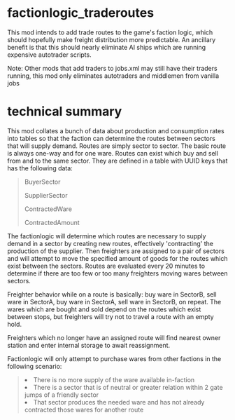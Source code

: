 # factionlogic_traderoutes

This mod intends to add trade routes to the game's faction logic, which should hopefully make freight distribution more predictable.
An ancillary benefit is that this should nearly eliminate AI ships which are running expensive autotrader scripts.

Note: Other mods that add traders to jobs.xml may still have their traders running, this mod only eliminates autotraders and middlemen from vanilla jobs

# technical summary

This mod collates a bunch of data about production and consumption rates into tables so that the faction can determine the routes between sectors that will supply demand.
Routes are simply sector to sector. The basic route is always one-way and for one ware. Routes can exist which buy and sell from and to the same sector. They are defined in a table with UUID keys that has the following data:

<blockquote>
  <p>BuyerSector</p>
  <p>SupplierSector</p>
  <p>ContractedWare</p>
  <p>ContractedAmount</p>
</blockQuote>
  
The factionlogic will determine which routes are necessary to supply demand in a sector by creating new routes, effectively 'contracting' the production of the supplier. Then freighters are assigned to a pair of sectors and will attempt to move the specified amount of goods for the routes which exist between the sectors. Routes are evaluated every 20 minutes to determine if there are too few or too many freighters moving wares between sectors.

Freighter behavior while on a route is basically: buy ware in SectorB, sell ware in SectorA, buy ware in SectorA, sell ware in SectorB, on repeat. The wares which are bought and sold depend on the routes which exist between stops, but freighters will try not to travel a route with an empty hold.

Freighters which no longer have an assigned route will find nearest owner station and enter internal storage to await reassignment.

Factionlogic will only attempt to purchase wares from other factions in the following scenario:
<blockquote>
  <list>
    <li>There is no more supply of the ware available in-faction</li>
    <li>There is a sector that is of neutral or greater relation within 2 gate jumps of a friendly sector</li>
    <li>That sector produces the needed ware and has not already contracted those wares for another route</li>
  </list>
</blockQuote>
